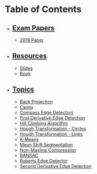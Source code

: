 # Table of Contents
- ## [Exam Papers](../Computer%20Vision/Papers/Index.md)
	- [2019 Paper](../Computer%20Vision/Papers/2019%20Paper.md)
- ## [Resources](../Computer%20Vision/Resources/Index.md)
	- [Slides](../Computer%20Vision/Resources/Slides.md)
	- [Book](../Computer%20Vision/Resources/Book.md)
- ## [Topics](../Computer%20Vision/Topics/Index.md)
	- [Back Projection](../Computer%20Vision/Topics/Back%20Projection.md) 
	- [Canny](../Computer%20Vision/Topics/Canny.md) 
	- [Compass Edge Detectors](../Computer%20Vision/Topics/Compass%20Edge%20Detectors.md) 
	- [First Derivative Edge Detection](../Computer%20Vision/Topics/First%20Derivative%20Edge%20Detection.md) 
	- [Hill Climbing Algorithm](../Computer%20Vision/Topics/Hill%20Climbing%20Algorithm.md) 
	- [Hough Transformation - Circles](../Computer%20Vision/Topics/Hough%20Transformation%20-%20Circles.md) 
	- [Hough Transformation - Lines](../Computer%20Vision/Topics/Hough%20Transformation%20-%20Lines.md) 
	- [K-Means](../Computer%20Vision/Topics/K-Means.md) 
	- [Mean Shift Segmentation](../Computer%20Vision/Topics/Mean%20Shift%20Segmentation.md) 
	- [Non-Maxima Compression](../Computer%20Vision/Topics/Non-Maxima%20Compression.md) 
	- [RANSAC](../Computer%20Vision/Topics/RANSAC.md) 
	- [Roberts Edge Detector](../Computer%20Vision/Topics/Roberts%20Edge%20Detector.md) 
	- [Second Derivative Edge Detection](../Computer%20Vision/Topics/Second%20Derivative%20Edge%20Detection.md)